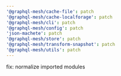 ```yaml
---
'@graphql-mesh/cache-file': patch
'@graphql-mesh/cache-localforage': patch
'@graphql-mesh/cli': patch
'@graphql-mesh/config': patch
'json-machete': patch
'@graphql-mesh/store': patch
'@graphql-mesh/transform-snapshot': patch
'@graphql-mesh/utils': patch
---
```


fix: normalize imported modules
